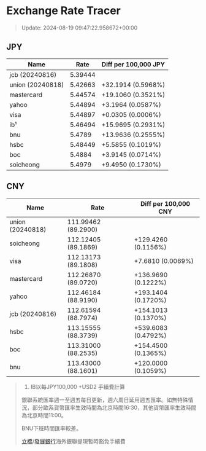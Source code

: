 # Exchange Rate Tracer

> Update: 2024-08-19 09:47:22.958672+00:00

## JPY

| Name             |    Rate | Diff per 100,000 JPY   |
|------------------|---------|------------------------|
| jcb (20240816)   | 5.39444 |                        |
| union (20240818) | 5.42663 | +32.1914 (0.5968%)     |
| mastercard       | 5.44574 | +19.1060 (0.3521%)     |
| yahoo            | 5.44894 | +3.1964 (0.0587%)      |
| visa             | 5.44897 | +0.0305 (0.0006%)      |
| ib¹              | 5.46494 | +15.9695 (0.2931%)     |
| bnu              | 5.4789  | +13.9636 (0.2555%)     |
| hsbc             | 5.48449 | +5.5855 (0.1019%)      |
| boc              | 5.4884  | +3.9145 (0.0714%)      |
| soicheong        | 5.4979  | +9.4950 (0.1730%)      |

## CNY

| Name             | Rate                | Diff per 100,000 CNY   |
|------------------|---------------------|------------------------|
| union (20240818) | 111.99462	(89.2900) |                        |
| soicheong        | 112.12405	(89.1869) | +129.4260 (0.1156%)    |
| visa             | 112.13173	(89.1808) | +7.6810 (0.0069%)      |
| mastercard       | 112.26870	(89.0720) | +136.9690 (0.1222%)    |
| yahoo            | 112.46184	(88.9190) | +193.1404 (0.1720%)    |
| jcb (20240816)   | 112.61594	(88.7974) | +154.1013 (0.1370%)    |
| hsbc             | 113.15555	(88.3739) | +539.6083 (0.4792%)    |
| boc              | 113.31000	(88.2535) | +154.4500 (0.1365%)    |
| bnu              | 113.43000	(88.1601) | +120.0000 (0.1059%)    |


> 1. IB以每JPY100,000 +USD2 手續費計算
>
> 銀聯系統匯率週一至週五每日更新，週六周日延用週五匯率。如無特殊情況，部分歐系貨幣匯率生效時間為北京時間16:30，其他貨幣匯率生效時間為北京時間11:00。
>
> BNU下班時間匯率較差。
>
> [立橋](https://www.wlbank.com.mo/uploads/ueditor/file/20181211/1544536513900230.pdf)/[發展銀行](https://www.mdb.com.mo/Service_Charges_20230728.pdf)海外銀聯提現暫時豁免手續費

